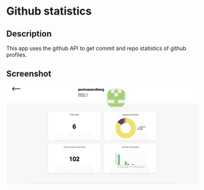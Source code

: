 # Github statistics
## Description
This app uses the github API to get commit and repo statistics of github profiles.

## Screenshot
<img width="600px" src="./demo.png" />